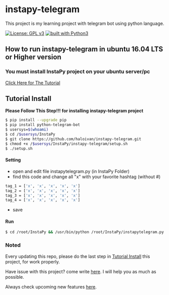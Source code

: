 # instapy-telegram
This project is my learning project with telegram bot using python language.

[![License: GPL v3](https://img.shields.io/badge/License-GPL%20v3-blue.svg)](https://www.gnu.org/licenses/gpl-3.0)
[![built with Python3](https://img.shields.io/badge/built%20with-Python3-red.svg)](https://www.python.org/)

## How to run instapy-telegram in ubuntu 16.04 LTS or Higher version

### You must install InstaPy project on your ubuntu server/pc
<a href='https://github.com/timgrossmann/InstaPy/blob/master/docs/How_To_DO_Ubuntu_on_Digital_Ocean.md'>Click Here for The Tutorial</a>

## Tutorial Install
**Please Follow This Step!!! for installing instapy-telegram project**
```sh
$ pip install --upgrade pip
$ pip install python-telegram-bot
$ usersys=$(whoami)
$ cd /$usersys/InstaPy
$ git clone https://github.com/haloivan/instapy-telegram.git
$ chmod +x /$usersys/InstaPy/instapy-telegram/setup.sh
$ ./setup.sh
```

#### Setting
- open and edit file instapytelegram.py (in InstaPy Folder)
- find this code and change all "x" with your favorite hashtag (without #)
```sh
tag_1 = ['x', 'x', 'x', 'x', 'x']
tag_2 = ['x', 'x', 'x', 'x', 'x']
tag_3 = ['x', 'x', 'x', 'x', 'x']
tag_4 = ['x', 'x', 'x', 'x', 'x']
```
- save

#### Run
```sh
$ cd /root/InstaPy && /usr/bin/python /root/InstaPy/instapytelegram.py
```

### Noted
Every updating this repo, please do the last step in [Tutorial Install](#tutorial-install) this project, for work properly.

Have issue with this project? come write <a href='https://github.com/haloivan/instapy-telegram/issues'>here</a>. I will help you as much as possible.

Always check upcoming new features <a href='https://github.com/haloivan/instapy-telegram/projects/1'>here</a>.
